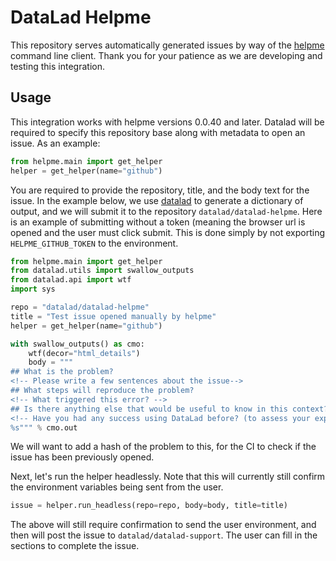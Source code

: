 # DataLad Helpme

This repository serves automatically generated issues by way of the [helpme](https://vsoch.github.io/helpme)
command line client. Thank you for your patience as we are developing and testing this
integration.

## Usage

This integration works with helpme versions 0.0.40 and later. Datalad will be
required to specify this repository base along with metadata to open an issue.
As an example:


```python
from helpme.main import get_helper
helper = get_helper(name="github")
```

You are required to provide the repository, title, and the body text for the issue.
In the example below, we use <a href="https://github.com/datalad/datalad" target="_blank">datalad</a> 
to generate a dictionary of output, and we will submit it to the repository `datalad/datalad-helpme`.
Here is an example of submitting without a token (meaning the browser url is opened and the user
must click submit. This is done simply by not exporting `HELPME_GITHUB_TOKEN` to the environment.

```python
from helpme.main import get_helper
from datalad.utils import swallow_outputs
from datalad.api import wtf
import sys

repo = "datalad/datalad-helpme"
title = "Test issue opened manually by helpme"
helper = get_helper(name="github")

with swallow_outputs() as cmo:
    wtf(decor="html_details")
    body = """
## What is the problem?
<!-- Please write a few sentences about the issue-->
## What steps will reproduce the problem?
<!-- What triggered this error? -->
## Is there anything else that would be useful to know in this context?
<!-- Have you had any success using DataLad before? (to assess your expertise/prior luck.  We would welcome your testimonial additions to https://github.com/datalad/datalad/wiki/Testimonials as well)-->
%s""" % cmo.out
```

We will want to add a hash of the problem to this, for the CI to check if the issue
has been previously opened.

Next, let's run the helper headlessly. Note that this will currently still confirm the
environment variables being sent from the user.

```python
issue = helper.run_headless(repo=repo, body=body, title=title)
```

The above will still require confirmation to send the user environment,
and then will post the issue to `datalad/datalad-support`. The user
can fill in the sections to complete the issue.
